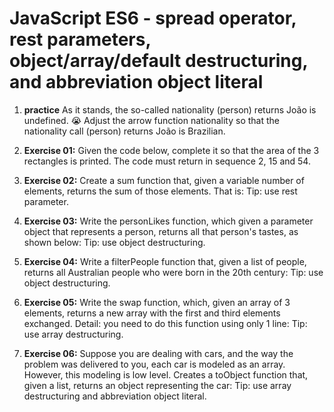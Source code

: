 # JavaScript ES6 - spread operator, rest parameters, object/array/default destructuring, and abbreviation object literal


1. **practice** As it stands, the so-called nationality (person) returns João is undefined. 😭 Adjust the arrow function nationality so that the nationality call (person) returns João is Brazilian.

2. **Exercise 01:**
Given the code below, complete it so that the area of the 3 rectangles is printed. The code must return in sequence 2, 15 and 54.

3. **Exercise 02:**
Create a sum function that, given a variable number of elements, returns the sum of those elements. That is:
Tip: use rest parameter.

4. **Exercise 03:**
Write the personLikes function, which given a parameter object that represents a person, returns all that person's tastes, as shown below:
Tip: use object destructuring.

5. **Exercise 04:**
Write a filterPeople function that, given a list of people, returns all Australian people who were born in the 20th century:
Tip: use object destructuring.

6. **Exercise 05:**
Write the swap function, which, given an array of 3 elements, returns a new array with the first and third elements exchanged. Detail: you need to do this function using only 1 line:
Tip: use array destructuring.

7. **Exercise 06:**
Suppose you are dealing with cars, and the way the problem was delivered to you, each car is modeled as an array. However, this modeling is low level. Creates a toObject function that, given a list, returns an object representing the car:
Tip: use array destructuring and abbreviation object literal.